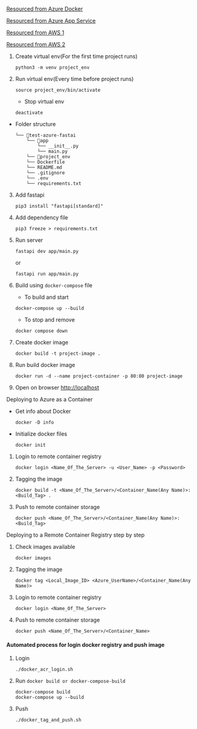 [Resourced from Azure Docker](https://youtu.be/HyCO6nMdxC0?si=NDLwWFyNKGs4096J)

[Resourced from Azure App Service](https://youtu.be/Jt8iqgaz1Po?si=IOtSPxSJXWJPeLBj)

[Resourced from AWS 1](https://youtu.be/1_AlV-FFxM8?si=Ujh5uufHk42UJEq1)

[Resourced from AWS 2](https://youtu.be/pJ_nCklQ65w?si=Gjite7yeH1RpQ1gb)

1. Create virtual env(For the first time project runs)
    ```
    python3 -m venv project_env
    ```

2. Run virtual env(Every time before project runs)
    ```
    source project_env/bin/activate
    ```

    * Stop virtual env
    ```
    deactivate
    ```

* Folder structure
    ```
    └── 📁test-azure-fastai
        └── 📁app
            └── __init__.py
            └── main.py
        └── 📁project_env
        └── Dockerfile
        └── README.md
        └── .gitignore
        └── .env
        └── requirements.txt
    ```

3. Add fastapi
    ```
    pip3 install "fastapi[standard]" 
    ```

4. Add dependency file
    ```
    pip3 freeze > requirements.txt
    ```

5. Run server
    ```
    fastapi dev app/main.py
    ```

    or

    ```
    fastapi run app/main.py
    ```

6. Build using `docker-compose` file

    * To build and start
    ```
    docker-compose up --build
    ```
    
    * To stop and remove
    ```
    docker compose down
    ```
    
7. Create docker image
    ```
    docker build -t project-image .
    ```

8. Run build docker image
   ```
   docker run -d --name project-container -p 80:80 project-image
   ```

9. Open on browser [http://localhost](http://localhost)

Deploying to Azure as a Container

* Get info about Docker
    ```
    docker -D info
    ```
* Initialize docker files
    ```
    docker init
    ```

1. Login to remote container registry

    ```
    docker login <Name_Of_The_Server> -u <User_Name> -p <Password>
    ```

2. Tagging the image

    ```
    docker build -t <Name_Of_The_Server>/<Container_Name(Any Name)>:<Build_Tag> .
    ```

3. Push to remote container storage

    ```
    docker push <Name_Of_The_Server>/<Container_Name(Any Name)>:<Build_Tag>
    ```

Deploying to a Remote Container Registry step by step

1. Check images available
    ```
    docker images
    ```

2. Tagging the image
    ```
    docker tag <Local_Image_ID> <Azure_UserName>/<Container_Name(Any Name)>
    ```

3. Login to remote container registry
    ```
    docker login <Name_Of_The_Server>
    ```

4. Push to remote container storage

    ```
    docker push <Name_Of_The_Server>/<Container_Name>
    ```

#### Automated process for login docker registry and push image

1. Login

    ```
    ./docker_acr_login.sh
    ```

2. Run `docker build or docker-compose-build`

    ```
    docker-compose build
    docker-compose up --build
    ```
   
3. Push

    ```
    ./docker_tag_and_push.sh
    ```
